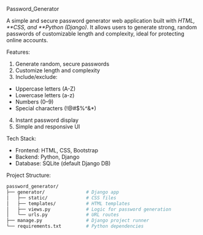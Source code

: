 Password_Generator

A simple and secure password generator web application built with *HTML, **CSS, and **Python (Django)*. It allows users to generate strong, random passwords of customizable length and complexity, ideal for protecting online accounts.

Features:
1. Generate random, secure passwords
2. Customize length and complexity
3. Include/exclude:
  - Uppercase letters (A-Z)
  - Lowercase letters (a-z)
  - Numbers (0–9)
  - Special characters (!@#$%^&*)
4. Instant password display
5. Simple and responsive UI

 Tech Stack:

- Frontend: HTML, CSS, Bootstrap
- Backend: Python, Django
- Database: SQLite (default Django DB)

Project Structure:

```bash
password_generator/
├── generator/               # Django app
│   ├── static/              # CSS files
│   ├── templates/           # HTML templates
│   ├── views.py             # Logic for password generation
│   └── urls.py              # URL routes
├── manage.py                # Django project runner
└── requirements.txt         # Python dependencies
